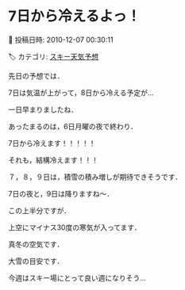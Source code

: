 # 7日から冷えるよっ！

📅 投稿日時: 2010-12-07 00:30:11

🏷️ カテゴリ: [スキー天気予想](c6554f5c3c106093b511a8daae23757e8.md)

先日の予想では．


7日は気温が上がって，8日から冷える予定が…


一日早まりましたね．


あったまるのは，6日月曜の夜で終わり．


7日から冷えます！！！！！


それも，結構冷えます！！！





７，８，９日は，積雪の積み増しが期待できそうです．


7日の夜と，9日は降りますね～．


[](http://blogimg.goo.ne.jp/user_image/14/ab/3e1cdb8dd69a2bb335d9c06dd81e0f13.jpg)


この上半分ですが．


上空にマイナス30度の寒気が入ってます．


真冬の空気です．


大雪の目安です．





今週はスキー場にとって良い週になりそう…
